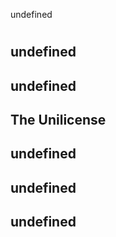 
undefined
# 
#### 
# 
## undefined
## undefined
## The Unilicense
## undefined
## undefined
## undefined
